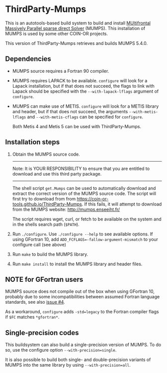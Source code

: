# ThirdParty-Mumps

This is an autotools-based build system to build and install
[MUltifrontal Massively Parallel sparse direct Solver](http://mumps.enseeiht.fr/) (MUMPS).
This installation of MUMPS is used by some other COIN-OR projects.

This version of ThirdParty-Mumps retrieves and builds MUMPS 5.4.0.

## Dependencies

- MUMPS source requires a Fortran 90 compiler.

- MUMPS requires LAPACK to be available. `configure` will look for a Lapack
  installation, but if that does not succeed, the flags to link with Lapack
  should be specified with the `--with-lapack-lflags` argument of `configure`.

- MUMPS can make use of METIS. `configure` will look for a METIS library and
  header, but if that does not succeed, the arguments `--with-metis-lflags`
  and `--with-metis-cflags` can be specified for `configure`.

  Both Metis 4 and Metis 5 can be used with ThirdParty-Mumps.

## Installation steps

1. Obtain the MUMPS source code.

   **********************************************************************
   Note: It is YOUR RESPONSIBILITY to ensure that you are entitled to
         download and use this third party package.
   **********************************************************************

   The shell script `get.Mumps` can be used to automatically download and
   extract the correct version of the MUMPS source code. The script will
   first try to download from from https://coin-or-tools.github.io/ThirdParty-Mumps.
   If this fails, it will attempt to download from the MUMPS website: http://mumps.enseeiht.fr/

   The script requires wget, curl, or fetch to be available on the system
   and in the shells search path (`$PATH`).

2. Run `./configure`. Use `./configure --help` to see available options.
   If using GFortran 10, add `ADD_FCFLAGS=-fallow-argument-mismatch` to
   your configure call (see above)

3. Run `make` to build the MUMPS library.

4. Run `make install` to install the MUMPS library and header files.

## NOTE for GFortran users

MUMPS source does not compile out of the box when using GFortran 10, probably
due to some incompatibilities between assumed Fortran language standards,
see also [issue #4](https://github.com/coin-or-tools/ThirdParty-Mumps/issues/4).

As a workaround, `configure` adds `-std=legacy` to the Fortran compiler flags
if `$FC` matches `*gfortran*`.

## Single-precision codes

This buildsystem can also build a single-precision version of MUMPS.
To do so, use the configure option `--with-precision=single`.

It is also possible to build both single- and double-precision variants
of MUMPS into the same library by using `--with-precision=all`.
